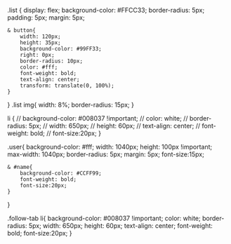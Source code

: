 <!-- scssファイルでしたが、開発のため.mdにしてます -->

.list {
    display: flex;
    background-color: #FFCC33;
    border-radius: 5px;
    padding: 5px;
    margin: 5px;

    & button{
        width: 120px;
        height: 35px;
        background-color: #99FF33;
        right: 0px;
        border-radius: 10px;
        color: #fff;
        font-weight: bold;
        text-align: center;
        transform: translate(0, 100%);
    }

}
.list img{
    width: 8%;
    border-radius: 15px;
}

li {
    // background-color: #008037 !important;
    // color: white;
    // border-radius: 5px;
    // width: 650px;
    // height: 60px;
    // text-align: center;
    // font-weight: bold;
    // font-size:20px;
}


.user{
    background-color: #fff;
    width: 1040px;
    height: 100px !important;
    max-width: 1040px;
    border-radius: 5px;
    margin: 5px;
    font-size:15px;

    & #name{
        background-color: #CCFF99;
        font-weight: bold;
        font-size:20px;
    }
}

.follow-tab li{
    background-color: #008037 !important;
    color: white;
    border-radius: 5px;
    width: 650px;
    height: 60px;
    text-align: center;
    font-weight: bold;
    font-size:20px;
}